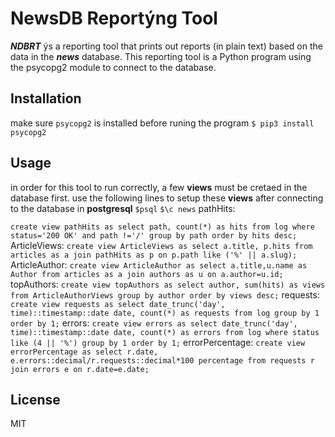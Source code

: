 # NewsDB Reportýng Tool

_**NDBRT**_ ýs a reporting tool that prints out reports (in plain text) based on the data in the _**news**_ database. 
This reporting tool is a Python program using the psycopg2 module to connect to the database.

## Installation

make sure `psycopg2` is installed before runing the program
`$ pip3 install psycopg2`


## Usage

in order for this tool to run correctly, a few **views** must be cretaed in the database first.
use the following lines to setup these **views** after connecting to the database in **postgresql** 
`$psql`
`$\c news`
pathHits:

`create view pathHits as select path, count(*) as hits from log where status='200 OK' and path !='/' group by path order by hits desc;`
ArticleViews:
`create view ArticleViews as select a.title, p.hits from articles as a join pathHits as p on p.path like ('%' || a.slug);`
ArticleAuthor:
`create view ArticleAuthor as select a.title,u.name as Author from articles as a join authors as u on a.author=u.id;`
topAuthors:
`create view topAuthors as select author, sum(hits) as views from ArticleAuthorViews group by author order by views desc;`
requests:
`create view requests as select date_trunc('day', time)::timestamp::date date, count(*) as requests from log group by 1 order by 1;`
errors:
`create view errors as select date_trunc('day', time)::timestamp::date date, count(*) as errors from log where status like (4 || '%') group by 1 order by 1;`
errorPercentage:
`create view errorPercentage as select r.date, e.errors::decimal/r.requests::decimal*100 percentage from requests r join errors e on r.date=e.date;`

## License
MIT
